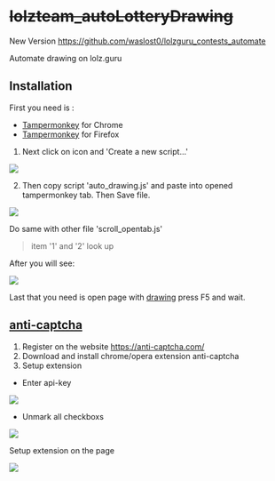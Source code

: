 # ~~lolzteam_autoLotteryDrawing~~
New Version https://github.com/waslost0/lolzguru_contests_automate

Automate drawing on lolz.guru

## Installation
First you need is :
- [Tampermonkey](https://chrome.google.com/webstore/detail/tampermonkey/dhdgffkkebhmkfjojejmpbldmpobfkfo) for Chrome
- [Tampermonkey](https://addons.mozilla.org/ru/firefox/addon/tampermonkey/) for Firefox



1) Next click on icon and 'Create a new script...'

<img src="https://i.imgur.com/isvTZXc.png">

2) Then copy script 'auto_drawing.js' and paste into opened tampermonkey tab. Then Save file.  

<img src="https://i.imgur.com/qpNaODu.png">

Do same with other file 'scroll_opentab.js' 
> item '1' and '2' look up

After you will see: 

<img src="https://i.imgur.com/7jwp7nL.png">

Last that you need is open page with [drawing](https://lolz.guru/forums/contests/) press F5 and wait.


## [anti-captcha](https://anti-captcha.com/mainpage)

1) Register on the website https://anti-captcha.com/
2) Download and install chrome/opera extension anti-captcha
3) Setup extension 
- Enter api-key

<img src="https://i.imgur.com/lgJbHBH.png">

- Unmark all  checkboxs

<img src="https://i.imgur.com/k2ae4zy.png">


Setup extension on the page

<img src="https://i.imgur.com/hzHfjKc.png">







